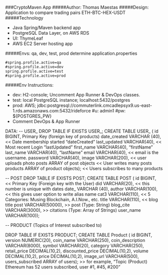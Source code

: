###CryptoMaven App
#####Author: Thomas Maestas
#####Design: Application to compare trading pairs ETH-BTC-HEX-USDT
#####Technology
* Java Spring/Maven backend app
* PostgreSQL Data Layer, on AWS RDS
* UI: ThymeLeaf
* AWS EC2 Server hosting app

#####Envs: qa, dev, test, prod determine application.properties 
```shell
#spring.profile.active=qa
#spring.profile.active=dev
spring.profile.active=test
#spring.profile.active=prod
```

#####Env Instructions:
* dev: H2-console; Uncomment App Runner & DevOps classes.
* test: local PostgreSQL instance; localhost:5432/postgres
* prod: AWS; jdbc:postgresql://commuterlink.cmcadlepsyx9.us-east-1.rds.amazonaws.com:5432/rideforce #u: admin1 #pw: ${POSTGRES_PW}
* Comment DevOps & App Runner

DATA:
-- USER_
DROP TABLE IF EXISTS USER_;
CREATE TABLE USER_ (
id BIGINT, Primary Key (foreign key of products)
date_created VARCHAR (40),  << Date membership started “dateCreated”
last_updated VARCHAR(40),   << Most recent Login  “lastUpdated”
first_name VARCHAR(40),    “firstName”
last_name VARCHAR(40),     “lastName”
email VARCHAR(40),        << email is the username.
password VARCHAR(40),
image VARCHAR(200),    << user uploads photo
posts ARRAY of post objects   << User writes many posts
products ARRAY of product objects); << Users subscribes to many products

-- POST
DROP TABLE IF EXISTS POST;
CREATE TABLE POST (
id BIGINT,   << Primary Key (Foreign key with the User)
did VARCHAR(20),     << this number is unique with dates
date_ VARCHAR (40),
author VARCHAR(100),  << this gives user option to write alias name
cat3 VARCHAR(110),  << 5 Categories: Musing Blockchain, A.I.Now., etc.
title VARCHAR(110),  << blog title
post VARCHAR(50000),  >> post (Type: String)
blog_cite VARCHAR(3000),  >> citations (Type: Array of Strings)
user_name VARCHAR(100));

-- PRODUCT   (Topics of Interest subscribed to)

DROP TABLE IF EXISTS PRODUCT;
CREATE TABLE Product (
id BIGINT,
version NUMERIC(20),
coin_name VARCHAR(250),
coin_description VARCHAR(8000),
symbol VARCHAR(20),
category VARCHAR(250),
retail_price DECIMAL(10,2),
discounted_price DECIMAL(10,2),
volume DECIMAL(10,2),
price DECIMAL(10,2),
image_url VARCHAR(500),
users_subscribed ARRAY of users); >> for example, “Topic (Product) Ethereum has 52 users subscribed, user #1, #45, #200”
